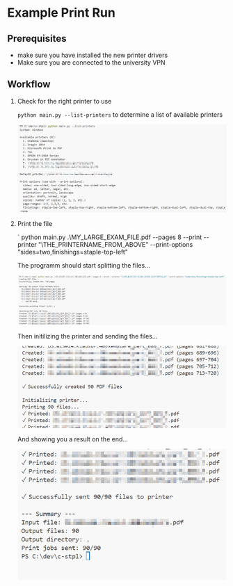 # Example Print Run 

## Prerequisites

- make sure you have installed the new printer drivers
- Make sure you are connected to the university VPN 

## Workflow

1. Check for the right printer to use 
   
    `python main.py --list-printers` to determine a list of available printers

    ![Listing available printers](../assets/llist-printers.png)
  
2.  Print the file 

    ` python main.py .\MY_LARGE_EXAM_FILE.pdf --pages 8 --print --printer "\\THE_PRINTERNAME_FROM_ABOVE" --print-options "sides=two,finishings=staple-top-left"

    The programm should start splitting the files...

    ![Start the printing process](../assets/start_printing.png)
  
    Then initilizing the printer and sending the files... 

    ![Initializing the printer and starting the printing process](../assets/files_created.png)

    And showing you a result on the end... 

    ![Providing a summary after the printing process](../assets/successfully_printed.png)


